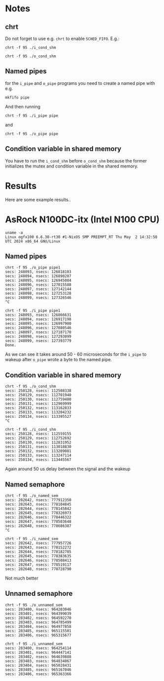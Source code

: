 # Notes


## chrt
Do not forget to use e.g. `chrt` to enable `SCHED_FIFO`. E.g.:

```
chrt -f 95 ./i_cond_shm 
```

```
chrt -f 95 ./o_cond_shm
```

## Named pipes

for the `i_pipe` and `o_pipe` programs you need to create a named pipe with e.g.

```
mkfifo pipe
```

And then running

```
chrt -f 95 ./i_pipe pipe
```

and 

```
chrt -f 95 ./o_pipe pipe
```

## Condition variable in shared memory

You have to run the `i_cond_shm` before `o_cond_shm` because the former initializes the mutex and condition variable in the shared memory.

# Results

Here are some example results..

# AsRock N100DC-itx (Intel N100 CPU)

```
uname -a
Linux ogfx100 6.6.30-rt30 #1-NixOS SMP PREEMPT_RT Thu May  2 14:32:50 UTC 2024 x86_64 GNU/Linux
```

## Named pipes

```
chrt -f 95 ./o_pipe pipe1
secs: 248093, nsecs: 126818103
secs: 248094, nsecs: 126890207
secs: 248095, nsecs: 126945084
secs: 248096, nsecs: 127015588
secs: 248097, nsecs: 127142144
secs: 248098, nsecs: 127253128
secs: 248099, nsecs: 127326546
^C
```

```
chrt -f 95 ./i_pipe pipe1
secs: 248093, nsecs: 126866631
secs: 248094, nsecs: 126917198
secs: 248095, nsecs: 126997900
secs: 248096, nsecs: 127080546
secs: 248097, nsecs: 127187170
secs: 248098, nsecs: 127293099
secs: 248099, nsecs: 127393779
Done.
```

As we can see it takes around 50 - 60 microseconds for the `i_pipe` to wakeup after `o_pipe` wrote a byte to the named pipe.

## Condition variable in shared memory

```
chrt -f 95 ./o_cond_shm
secs: 250128, nsecs: 112508338
secs: 250129, nsecs: 112701940
secs: 250130, nsecs: 112759480
secs: 250131, nsecs: 112969999
secs: 250132, nsecs: 113162833
secs: 250133, nsecs: 113204232
secs: 250134, nsecs: 113395527
^C
```

```
chrt -f 95 ./i_cond_shm
secs: 250128, nsecs: 112559155
secs: 250129, nsecs: 112752692
secs: 250130, nsecs: 112831952
secs: 250131, nsecs: 113018830
secs: 250132, nsecs: 113209081
secs: 250133, nsecs: 113247114
secs: 250134, nsecs: 113445567
```

Again around 50 us delay between the signal and the wakeup


## Named semaphore

```
chrt -f 95 ./o_named_sem
secs: 282642, nsecs: 777912350
secs: 282643, nsecs: 778104845
secs: 282644, nsecs: 778145842
secs: 282645, nsecs: 778326973
secs: 282646, nsecs: 778446322
secs: 282647, nsecs: 778503648
secs: 282648, nsecs: 778686387
^C
```

```
chrt -f 95 ./i_named_sem
secs: 282642, nsecs: 777957726
secs: 282643, nsecs: 778152272
secs: 282644, nsecs: 778182705
secs: 282645, nsecs: 778383635
secs: 282646, nsecs: 778508413
secs: 282647, nsecs: 778519117
secs: 282648, nsecs: 778728790
```

Not much better

## Unnamed semaphore

```
chrt -f 95 ./o_unnamed_sem
secs: 283400, nsecs: 964203046
secs: 283401, nsecs: 964399039
secs: 283402, nsecs: 964592270
secs: 283403, nsecs: 964785499
secs: 283404, nsecs: 964977858
secs: 283405, nsecs: 965115501
secs: 283406, nsecs: 965315677
```

```
chrt -f 95 ./i_unnamed_sem
secs: 283400, nsecs: 964254114
secs: 283401, nsecs: 964447141
secs: 283402, nsecs: 964639888
secs: 283403, nsecs: 964834067
secs: 283404, nsecs: 965028431
secs: 283405, nsecs: 965167046
secs: 283406, nsecs: 965363366
```

